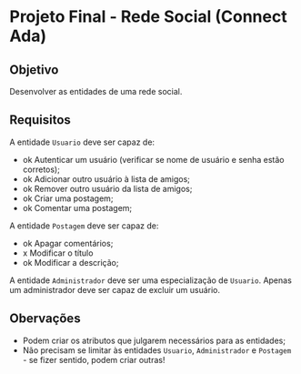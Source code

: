 # Projeto Final - Rede Social (Connect Ada)

## Objetivo

Desenvolver as entidades de uma rede social.

## Requisitos

A entidade `Usuario` deve ser capaz de:

- ok Autenticar um usuário (verificar se nome de usuário e senha estão corretos);
- ok Adicionar outro usuário à lista de amigos;
- ok Remover outro usuário da lista de amigos;
- ok Criar uma postagem;
- ok Comentar uma postagem;

A entidade `Postagem` deve ser capaz de:

- ok Apagar comentários;
- x Modificar o título
- ok Modificar a descrição;

A entidade `Administrador` deve ser uma especialização de `Usuario`. Apenas um administrador deve ser capaz de excluir um usuário.

## Obervações

- Podem criar os atributos que julgarem necessários para as entidades;
- Não precisam se limitar às entidades `Usuario`, `Administrador` e `Postagem` - se fizer sentido, podem criar outras!
